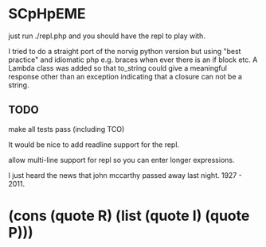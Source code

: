 # SCpHpEME

just run ./repl.php and you should have the repl to play with. 

I tried to do a straight port of the norvig python version but using "best practice" and idiomatic php e.g. braces when ever there is an if block etc. A Lambda class was added so that to_string could give a meaningful response other than an exception indicating that a closure can not be a string. 

## TODO
make all tests pass (including TCO)

It would be nice to add readline support for the repl.

allow multi-line support for repl so you can enter longer expressions.

I just heard the news that john mccarthy passed away last night. 1927 - 2011. 
# (cons (quote R) (list (quote I) (quote P)))

